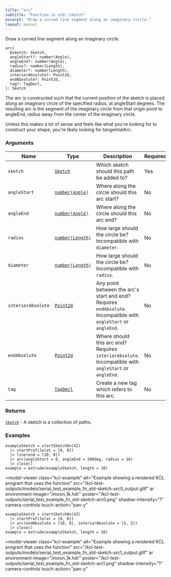 ```yaml
---
title: "arc"
subtitle: "Function in std::sketch"
excerpt: "Draw a curved line segment along an imaginary circle."
layout: manual
---
```


Draw a curved line segment along an imaginary circle.

```kcl
arc(
  @sketch: Sketch,
  angleStart?: number(Angle),
  angleEnd?: number(Angle),
  radius?: number(Length),
  diameter?: number(Length),
  interiorAbsolute?: Point2d,
  endAbsolute?: Point2d,
  tag?: TagDecl,
): Sketch
```

The arc is constructed such that the current position of the sketch is
placed along an imaginary circle of the specified radius, at angleStart
degrees. The resulting arc is the segment of the imaginary circle from
that origin point to angleEnd, radius away from the center of the imaginary
circle.

Unless this makes a lot of sense and feels like what you're looking
for to construct your shape, you're likely looking for tangentialArc.

### Arguments

| Name | Type | Description | Required |
|----------|------|-------------|----------|
| `sketch` | [`Sketch`](/docs/kcl-std/types/std-types-Sketch) | Which sketch should this path be added to? | Yes |
| `angleStart` | [`number(Angle)`](/docs/kcl-std/types/std-types-number) | Where along the circle should this arc start? | No |
| `angleEnd` | [`number(Angle)`](/docs/kcl-std/types/std-types-number) | Where along the circle should this arc end? | No |
| `radius` | [`number(Length)`](/docs/kcl-std/types/std-types-number) | How large should the circle be? Incompatible with `diameter`. | No |
| `diameter` | [`number(Length)`](/docs/kcl-std/types/std-types-number) | How large should the circle be? Incompatible with `radius`. | No |
| `interiorAbsolute` | [`Point2d`](/docs/kcl-std/types/std-types-Point2d) | Any point between the arc's start and end? Requires `endAbsolute`. Incompatible with `angleStart` or `angleEnd`. | No |
| `endAbsolute` | [`Point2d`](/docs/kcl-std/types/std-types-Point2d) | Where should this arc end? Requires `interiorAbsolute`. Incompatible with `angleStart` or `angleEnd`. | No |
| `tag` | [`TagDecl`](/docs/kcl-std/types/std-types-TagDecl) | Create a new tag which refers to this arc. | No |

### Returns

[`Sketch`](/docs/kcl-std/types/std-types-Sketch) - A sketch is a collection of paths.


### Examples

```kcl
exampleSketch = startSketchOn(XZ)
  |> startProfile(at = [0, 0])
  |> line(end = [10, 0])
  |> arc(angleStart = 0, angleEnd = 280deg, radius = 16)
  |> close()
example = extrude(exampleSketch, length = 10)

```


<model-viewer
  class="kcl-example"
  alt="Example showing a rendered KCL program that uses the  function"
  src="/kcl-test-outputs/models/serial_test_example_fn_std-sketch-arc0_output.gltf"
  ar
  environment-image="/moon_1k.hdr"
  poster="/kcl-test-outputs/serial_test_example_fn_std-sketch-arc0.png"
  shadow-intensity="1"
  camera-controls
  touch-action="pan-y"
>
</model-viewer>

```kcl
exampleSketch = startSketchOn(XZ)
  |> startProfile(at = [0, 0])
  |> arc(endAbsolute = [10, 0], interiorAbsolute = [5, 5])
  |> close()
example = extrude(exampleSketch, length = 10)

```


<model-viewer
  class="kcl-example"
  alt="Example showing a rendered KCL program that uses the  function"
  src="/kcl-test-outputs/models/serial_test_example_fn_std-sketch-arc1_output.gltf"
  ar
  environment-image="/moon_1k.hdr"
  poster="/kcl-test-outputs/serial_test_example_fn_std-sketch-arc1.png"
  shadow-intensity="1"
  camera-controls
  touch-action="pan-y"
>
</model-viewer>


